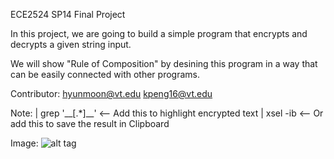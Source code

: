 ECE2524 SP14
Final Project

In this project, we are going to build a simple program that
encrypts and decrypts a given string input.

We will show "Rule of Composition" by desining this program
in a way that can be easily connected with other programs.

Contributor:
hyunmoon@vt.edu
kpeng16@vt.edu


Note:
| grep '\_\_\[.*\]\_\_'     <-- Add this to highlight encrypted text
| xsel -ib                  <-- Or add this to save the result in Clipboard


Image:
![alt tag](https://lh6.googleusercontent.com/-0Y3geyRNkno/U2llsZB5_sI/AAAAAAAAAjE/g10k74Zp2hc/w587-h450-no/Resizedd_capture_001.png)